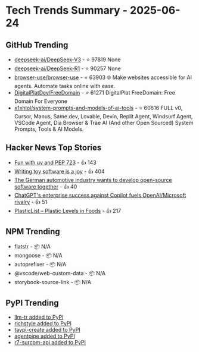 # Tech Trends Summary - 2025-06-24

## GitHub Trending
- [deepseek-ai/DeepSeek-V3](https://github.com/deepseek-ai/DeepSeek-V3) - ⭐ 97819
  None
- [deepseek-ai/DeepSeek-R1](https://github.com/deepseek-ai/DeepSeek-R1) - ⭐ 90257
  None
- [browser-use/browser-use](https://github.com/browser-use/browser-use) - ⭐ 63903
  🌐 Make websites accessible for AI agents. Automate tasks online with ease.
- [DigitalPlatDev/FreeDomain](https://github.com/DigitalPlatDev/FreeDomain) - ⭐ 61271
  DigitalPlat FreeDomain: Free Domain For Everyone
- [x1xhlol/system-prompts-and-models-of-ai-tools](https://github.com/x1xhlol/system-prompts-and-models-of-ai-tools) - ⭐ 60616
  FULL v0, Cursor, Manus, Same.dev, Lovable, Devin, Replit Agent, Windsurf Agent, VSCode Agent, Dia Browser & Trae AI (And other Open Sourced) System Prompts, Tools & AI Models.

## Hacker News Top Stories
- [Fun with uv and PEP 723](https://www.cottongeeks.com/articles/2025-06-24-fun-with-uv-and-pep-723) - 👍 143
- [Writing toy software is a joy](https://blog.jsbarretto.com/post/software-is-joy) - 👍 404
- [The German automotive industry wants to develop open-source software together](https://www.vda.de/en/press/press-releases/2025/250624_PM_Automotive_industry_signs_Memorandum_of_Understanding) - 👍 40
- [ChatGPT's enterprise success against Copilot fuels OpenAI/Microsoft rivalry](https://www.bloomberg.com/news/articles/2025-06-24/chatgpt-vs-copilot-inside-the-openai-and-microsoft-rivalry) - 👍 51
- [PlasticList – Plastic Levels in Foods](https://www.plasticlist.org/) - 👍 217

## NPM Trending
- flatstr - 📦 N/A
- mongoose - 📦 N/A
- autoprefixer - 📦 N/A
- @vscode/web-custom-data - 📦 N/A
- storybook-source-link - 📦 N/A

## PyPI Trending
- [llm-tr added to PyPI](https://pypi.org/project/llm-tr/)
- [richstyle added to PyPI](https://pypi.org/project/richstyle/)
- [taypi-create added to PyPI](https://pypi.org/project/taypi-create/)
- [agentpipe added to PyPI](https://pypi.org/project/agentpipe/)
- [r7-surcom-api added to PyPI](https://pypi.org/project/r7-surcom-api/)
